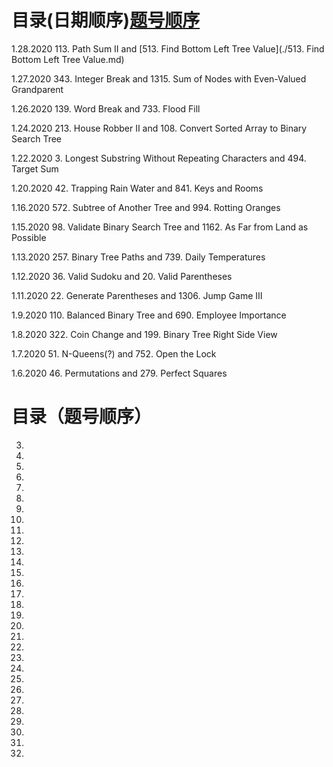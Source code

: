 # 目录(日期顺序)[题号顺序](#contact_form)
1.28.2020 113. Path Sum II and [513. Find Bottom Left Tree Value](./513. Find Bottom Left Tree Value.md)

1.27.2020 343. Integer Break and 1315. Sum of Nodes with Even-Valued Grandparent

1.26.2020 139. Word Break and 733. Flood Fill

1.24.2020 213. House Robber II and 108. Convert Sorted Array to Binary Search Tree

1.22.2020 3. Longest Substring Without Repeating Characters and 494. Target Sum

1.20.2020 42. Trapping Rain Water and 841. Keys and Rooms

1.16.2020 572. Subtree of Another Tree and 994. Rotting Oranges

1.15.2020 98. Validate Binary Search Tree and 1162. As Far from Land as Possible

1.13.2020 257. Binary Tree Paths and 739. Daily Temperatures

1.12.2020 36. Valid Sudoku and 20. Valid Parentheses

1.11.2020 22. Generate Parentheses and 1306. Jump Game III

1.9.2020 110. Balanced Binary Tree and 690. Employee Importance

1.8.2020 322. Coin Change and 199. Binary Tree Right Side View

1.7.2020 51. N-Queens(?) and 752. Open the Lock

1.6.2020 46. Permutations and 279. Perfect Squares

# <a id="contact_form"></a>目录（题号顺序）
3.
20.
22.
36.
42.
46.
51.
98.
108.
110.
113.
139.
199.
213.
257.
279.
322.
343.
494.
513.
572.
690.
733.
739.
752.
841.
994.
1162.
1306.
1315.
